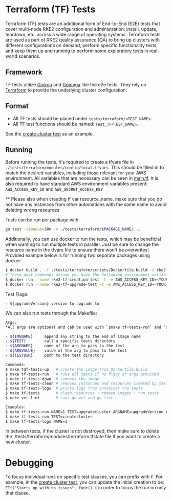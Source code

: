 # Terraform (TF) Tests

Terraform (TF) tests are an additional form of End-to-End (E2E) tests that cover multi-node RKE2 configuration and administration: install, update, teardown, etc. across a wide range of operating systems. Terraform tests are used as part of RKE2 quality assurance (QA) to bring up clusters with different configurations on demand, perform specific functionality tests, and keep them up and running to perform some exploratory tests in real-world scenarios.

## Framework 
TF tests utilize [Ginkgo](https://onsi.github.io/ginkgo/) and [Gomega](https://onsi.github.io/gomega/) like the e2e tests. They rely on [Terraform](https://www.terraform.io/) to provide the underlying cluster configuration. 

## Format

- All TF tests should be placed under `tests/terraform/<TEST_NAME>`.
- All TF test functions should be named: `Test_TF<TEST_NAME>`. 

See the [create cluster test](../tests/terraform/createcluster_test.go) as an example.

## Running

Before running the tests, it's required to create a tfvars file in `./tests/terraform/modules/config/local.tfvars`. This should be filled in to match the desired variables, including those relevant for your AWS environment. All variables that are necessary can be seen in [main.tf](../tests/terraform/modules/main.tf).
It is also required to have standard AWS environment variables present: `AWS_ACCESS_KEY_ID` and `AWS_SECRET_ACCESS_KEY`

** Please also when creating tf var resource_name, make sure that you do not have any instances from other automations with the same name to avoid deleting wrong resources

Tests can be run per package with:
```bash
go test -timeout=30m -v ./tests/terraform/$PACKAGE_NAME/...
```
Additionally, you can use docker to run the tests, which may be beneficial when wanting to run multiple tests in parallel. Just be sure to change the resource name in the tfvars file to ensure there won't be overwrites! Provided example below is for running two separate packages using docker:
```bash
$ docker build . -f ./tests/terraform/scripts/Dockerfile.build -t rke2-tf
# These next commands assume you have the following environment variable in your config/local.tfvars: 'access_key = "/tmp/aws_key.pem"'
$ docker run --name rke2-tf-creation-test -t -e AWS_ACCESS_KEY_ID=<YOUR_ACCESS_KEY> -e AWS_SECRET_ACCESS_KEY=<YOUR_SECRET_KEY> -v /path/to/aws/key.pem:/tmp/aws_key.pem rke2-tf sh -c "go test -timeout=30m -v ./tests/terraform/createcluster/..."
$ docker run --name rke2-tf-upgrade-test -t -e AWS_ACCESS_KEY_ID=<YOUR_ACCESS_KEY> -e AWS_SECRET_ACCESS_KEY=<YOUR_SECRET_KEY> -v /path/to/aws/key.pem:/tmp/aws_key.pem rke2-tf sh -c "go test -timeout=45m -v ./tests/terraform/upgradecluster/... -upgradeVersion=v1.24.8+rke2r1"
```
Test Flags:
```
- ${upgradeVersion} version to upgrade to
```
We can also run tests through the Makefile:
```bash
Args:
*All args are optional and cab be used with `$make tf-tests-run` and `$make tf-tests-logs`

- ${IMGNAME}     append any string to the end of image name
- ${TEST}        call a specific tests directory
- ${ARGNAME}     name of the arg to pass to the test
- ${ARGVALUE}    value of the arg to pass to the test
- ${TESTDIR}     path to the test directory

Commands:
$ make tdf-tests-up   # create the image from Dockerfile.build
$ make tf-tests-run   # runs all tests if no flags or args provided
$ make tf-tests-down  # removes the image
$ make tf-tests-clean # removes instances and resources created by tests
$ make tf-tests-logs  # prints logs from container the tests
$ make tf-tests       # clean resources + remove images + run tests
$ make vet-lint       # runs go vet and go lint

Examples:
$ make tf-tests-run NAME=1 TEST=upgradecluster ARGNAME=upgradeVersion ARGVALUE=v1.24.8+rke2r1
$ make tf-tests-run TEST=createcluster
$ make tf-tests-logs NAME=1
```


In between tests, if the cluster is not destroyed, then make sure to delete the ./tests/terraform/modules/terraform.tfstate file if you want to create a new cluster.


# Debugging
To focus individual runs on specific test clauses, you can prefix with `F`. For example, in the [create cluster test](../tests/terraform/createcluster_test.go), you can update the initial creation to be: `FIt("Starts up with no issues", func() {` in order to focus the run on only that clause.
